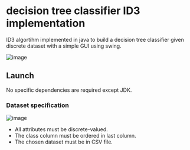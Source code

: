 # decision tree classifier ID3 implementation
ID3 algortihm implemented in java to build a decision tree classifier given discrete dataset with a simple GUI using swing. 

![image](https://user-images.githubusercontent.com/77664485/109378478-90f3cd80-78db-11eb-92e9-d9a2de0c5409.png)

## Launch
No specific dependencies are required except JDK.

### Dataset specification
![image](https://user-images.githubusercontent.com/77664485/109378643-fac0a700-78dc-11eb-8c80-9239b1083f5b.png)

- All attributes must be discrete-valued.
- The class column must be ordered in last column.
- The chosen dataset must be in CSV file.
